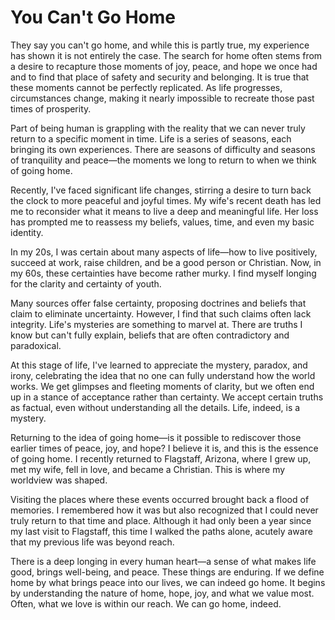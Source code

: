 # You Can't Go Home

They say you can't go home, and while this is partly true, my experience has shown it is not entirely the case. The
search for home often stems from a desire to recapture those moments of joy, peace, and hope we once had and to find
that place of safety and security and belonging. It is true that these moments cannot be perfectly replicated. As life
progresses, circumstances change, making it nearly impossible to recreate those past times of prosperity.

Part of being human is grappling with the reality that we can never truly return to a specific moment in time. Life is a
series of seasons, each bringing its own experiences. There are seasons of difficulty and seasons of tranquility and
peace—the moments we long to return to when we think of going home.

Recently, I've faced significant life changes, stirring a desire to turn back the clock to more peaceful and joyful
times. My wife's recent death has led me to reconsider what it means to live a deep and meaningful life. Her loss has
prompted me to reassess my beliefs, values, time, and even my basic identity.

In my 20s, I was certain about many aspects of life—how to live positively, succeed at work, raise children, and be a
good person or Christian. Now, in my 60s, these certainties have become rather murky. I find myself longing for the
clarity and certainty of youth.

Many sources offer false certainty, proposing doctrines and beliefs that claim to eliminate uncertainty. However, I find
that such claims often lack integrity. Life's mysteries are something to marvel at. There are truths I know but can't
fully explain, beliefs that are often contradictory and paradoxical.

At this stage of life, I've learned to appreciate the mystery, paradox, and irony, celebrating the idea that no one can
fully understand how the world works. We get glimpses and fleeting moments of clarity, but we often end up in a stance
of acceptance rather than certainty. We accept certain truths as factual, even without understanding all the details.
Life, indeed, is a mystery.

Returning to the idea of going home—is it possible to rediscover those earlier times of peace, joy, and hope? I believe
it is, and this is the essence of going home. I recently returned to Flagstaff, Arizona, where I grew up, met my wife,
fell in love, and became a Christian. This is where my worldview was shaped.

Visiting the places where these events occurred brought back a flood of memories. I remembered how it was but also
recognized that I could never truly return to that time and place. Although it had only been a year since my last visit
to Flagstaff, this time I walked the paths alone, acutely aware that my previous life was beyond reach.

There is a deep longing in every human heart—a sense of what makes life good, brings well-being, and peace. These things
are enduring. If we define home by what brings peace into our lives, we can indeed go home. It begins by understanding
the nature of home, hope, joy, and what we value most. Often, what we love is within our reach. We can go home, indeed.
